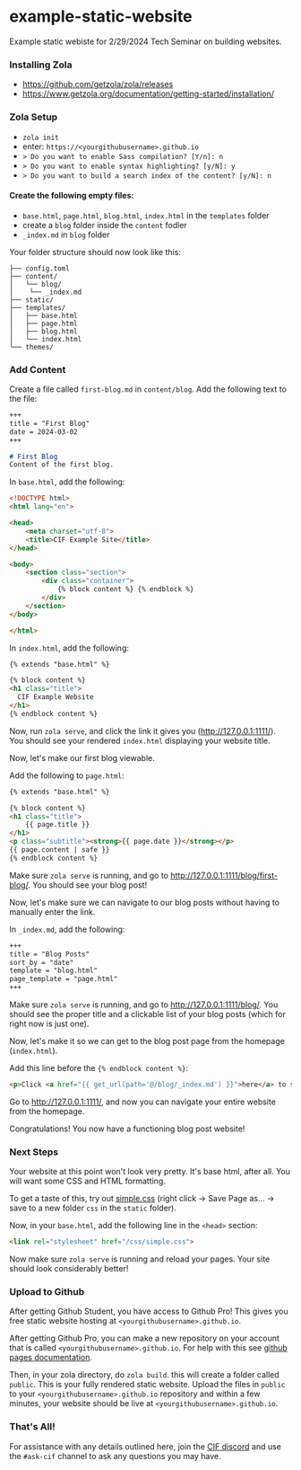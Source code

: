 # example-static-website
Example static webiste for 2/29/2024 Tech Seminar on building websites.

### Installing Zola
- https://github.com/getzola/zola/releases
- https://www.getzola.org/documentation/getting-started/installation/

### Zola Setup
- `zola init`
- enter: `https://<yourgithubusername>.github.io`
- `> Do you want to enable Sass compilation? [Y/n]: n`
- `> Do you want to enable syntax highlighting? [y/N]: y`
- `> Do you want to build a search index of the content? [y/N]: n`

#### Create the following empty files:
- `base.html`, `page.html`, `blog.html`, `index.html` in the `templates` folder
- create a `blog` folder inside the `content` fodler
- `_index.md` in `blog` folder

Your folder structure should now look like this:
```
├── config.toml
├── content/
│   └── blog/
│  	 └── _index.md
├── static/
├── templates/
│   ├── base.html
│   ├── page.html
│   ├── blog.html
│   └── index.html
└── themes/
```

### Add Content

Create a file called `first-blog.md` in `content/blog`.
Add the following text to the file:
```md
+++
title = "First Blog"
date = 2024-03-02
+++

# First Blog
Content of the first blog.
```

In `base.html`, add the following:
```html
<!DOCTYPE html>
<html lang="en">

<head>
    <meta charset="utf-8">
    <title>CIF Example Site</title>
</head>

<body>
    <section class="section">
        <div class="container">
            {% block content %} {% endblock %}
        </div>
    </section>
</body>

</html>
```

In `index.html`, add the following:
```html
{% extends "base.html" %}

{% block content %}
<h1 class="title">
  CIF Example Website
</h1>
{% endblock content %}
```

Now, run `zola serve`, and click the link it gives you (http://127.0.0.1:1111/). You should see your rendered `index.html` displaying your website title.

Now, let's make our first blog viewable.

Add the following to `page.html`:
```html
{% extends "base.html" %}

{% block content %}
<h1 class="title">
    {{ page.title }}
</h1>
<p class="subtitle"><strong>{{ page.date }}</strong></p>
{{ page.content | safe }}
{% endblock content %}
```

Make sure `zola serve` is running, and go to http://127.0.0.1:1111/blog/first-blog/. You should see your blog post!

Now, let's make sure we can navigate to our blog posts without having to manually enter the link. 

In `_index.md`, add the following:

```md
+++
title = "Blog Posts"
sort_by = "date"
template = "blog.html"
page_template = "page.html"
+++
```

Make sure `zola serve` is running, and go to http://127.0.0.1:1111/blog/. You should see the proper title and a clickable list of your blog posts (which for right now is just one).

Now, let's make it so we can get to the blog post page from the homepage (`index.html`). 

Add this line before the `{% endblock content %}`:

```html
<p>Click <a href="{{ get_url(path='@/blog/_index.md') }}">here</a> to see my posts.</p>
```

Go to http://127.0.0.1:1111/, and now you can navigate your entire website from the homepage.

Congratulations! You now have a functioning blog post website!

### Next Steps

Your website at this point won't look very pretty. It's base html, after all. You will want some CSS and HTML formatting.

To get a taste of this, try out [simple.css](https://raw.githubusercontent.com/kevquirk/simple.css/main/simple.css) (right click -> Save Page as... -> save to a new folder `css` in the `static` folder). 

Now, in your `base.html`, add the following line in the `<head>` section:

```html
<link rel="stylesheet" href="/css/simple.css">
```

Now make sure `zola serve` is running and reload your pages. Your site should look considerably better!

### Upload to Github

After getting Github Student, you have access to Github Pro! This gives you free static website hosting at `<yourgithubusername>.github.io`. 

After getting Github Pro, you can make a new repository on your account that is called `<yourgithubusername>.github.io`. For help with this see [github pages documentation](https://docs.github.com/en/pages/getting-started-with-github-pages/creating-a-github-pages-site).

Then, in your zola directory, do `zola build`. this will create a folder called `public`. This is your fully rendered static website. Upload the files in `public` to your `<yourgithubusername>.github.io` repository and within a few minutes, your website should be live at `<yourgithubusername>.github.io`. 

### That's All!
For assistance with any details outlined here, join the [CIF discord](https://discord.gg/TMKXqJc) and use the `#ask-cif` channel to ask any questions you may have. 
